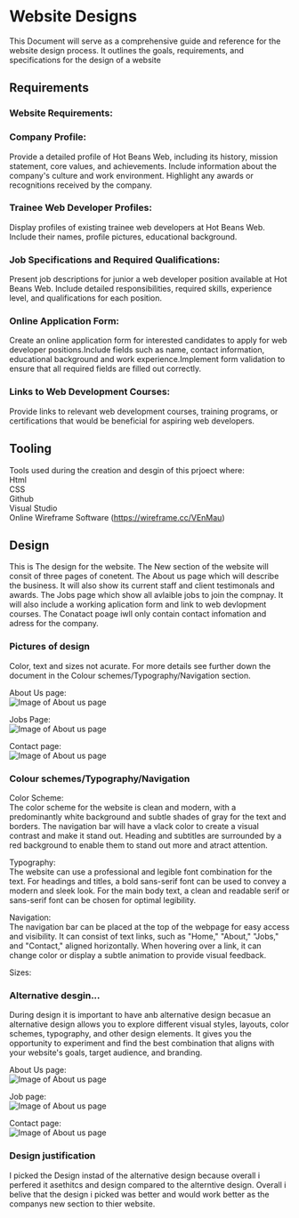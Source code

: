 # Website Designs
This Document will serve as a comprehensive guide and reference for the website design process. It outlines the goals, requirements, and specifications for the design of a website

## Requirements
<!--Check Requirments-->
### Website Requirements:
### Company Profile:
Provide a detailed profile of Hot Beans Web, including its history, mission statement, core values, and achievements.
Include information about the company's culture and work environment.
Highlight any awards or recognitions received by the company.

### Trainee Web Developer Profiles:
Display profiles of existing trainee web developers at Hot Beans Web.
Include their names, profile pictures, educational background.

### Job Specifications and Required Qualifications:
Present job descriptions for junior a web developer position available at Hot Beans Web.
Include detailed responsibilities, required skills, experience level, and qualifications for each position.

### Online Application Form:
Create an online application form for interested candidates to apply for web developer positions.Include fields such as name, contact information, educational background and work experience.Implement form validation to ensure that all required fields are filled out correctly.

### Links to Web Development Courses:
Provide links to relevant web development courses, training programs, or certifications that would be beneficial for aspiring web developers.


## Tooling
Tools used during the creation and desgin of this prjoect where:\
Html\
CSS\
Github\
Visual Studio\
Online Wireframe Software (https://wireframe.cc/VEnMau)


## Design
This is The design for the website. The New section of the website will consit of three pages of conetent. The About us page which will describe the business. It will also show its current staff and client testimonals and awards.
The Jobs page which show all avlaible jobs to join the compnay. It will also include a working aplication form and link to web devlopment courses.
The Conatact poage iwll only contain contact infomation and adress for the company.

### Pictures of design
Color, text and sizes not acurate. For more details see further down the document in the Colour schemes/Typography/Navigation section.

About Us page:\
![Image of About us page](https://github.com/devonwyatt/Unit-15-Asignment-2/blob/main/doc/ScreenShots/ScreenShotOfDesign1.png)

Jobs Page:\
![Image of About us page](https://github.com/devonwyatt/Unit-15-Asignment-2/blob/main/doc/ScreenShots/ScreenShotOfDesign2.png)

Contact page:\
![Image of About us page](https://github.com/devonwyatt/Unit-15-Asignment-2/blob/main/doc/ScreenShots/ScreenShotOfDesign3.png)

### Colour schemes/Typography/Navigation
Color Scheme:\
The color scheme for the website is clean and modern, with a predominantly white background and subtle shades of gray for the text and borders.
The navigation bar will have a vlack color to create a visual contrast and make it stand out. Heading and subtitles are surrounded by a red background to enable them to stand out more and atract attention.

Typography:\
The website can use a professional and legible font combination for the text.
For headings and titles, a bold sans-serif font can be used to convey a modern and sleek look.
For the main body text, a clean and readable serif or sans-serif font can be chosen for optimal legibility.

Navigation:\
The navigation bar can be placed at the top of the webpage for easy access and visibility.
It can consist of text links, such as "Home," "About," "Jobs," and "Contact," aligned horizontally.
When hovering over a link, it can change color or display a subtle animation to provide visual feedback.

Sizes:


### Alternative desgin...
During design it is important to have anb alternative design becasue an alternative design allows you to explore different visual styles, layouts, color schemes, typography, and other design elements.
It gives you the opportunity to experiment and find the best combination that aligns with your website's goals, target audience, and branding.

About Us page:\
![Image of About us page](https://github.com/devonwyatt/Unit-15-Asignment-2/blob/main/doc/ScreenShots/ScreenShotOfDesign4.png)

Job page:\
![Image of About us page](https://github.com/devonwyatt/Unit-15-Asignment-2/blob/main/doc/ScreenShots/ScreenShotOfDesign5.png)

Contact page:\
![Image of About us page](https://github.com/devonwyatt/Unit-15-Asignment-2/blob/main/doc/ScreenShots/ScreenShotOfDesign6.png)

### Design justification
I picked the Design instad of the alternative design because overall i perfered it asethitcs and design compared to the alterntive design. Overall i belive that the design i picked was better and would work better as the companys new section to thier website.

